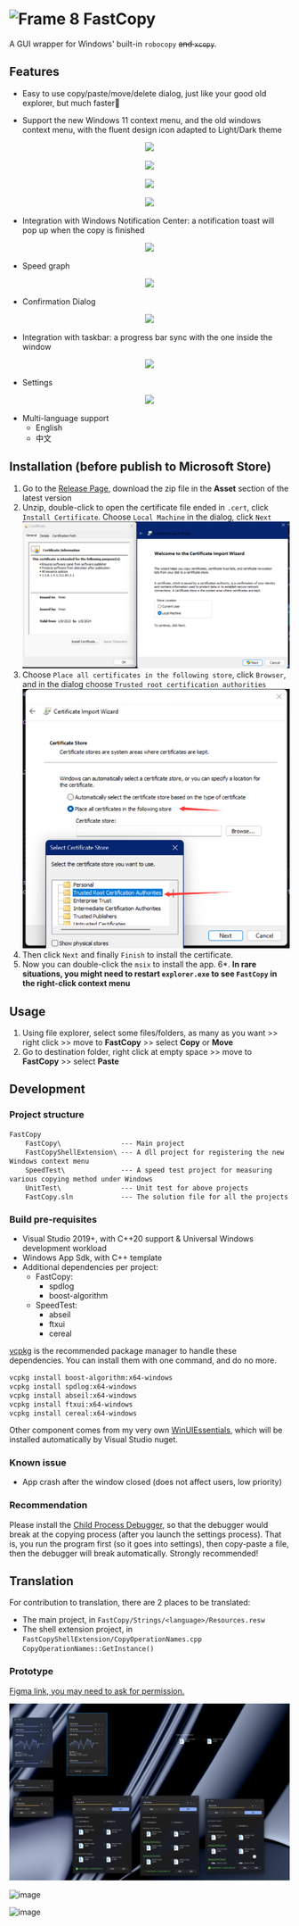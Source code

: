 #  ![Frame 8](https://user-images.githubusercontent.com/6630660/212826788-9eeab669-783c-472b-98ed-ee049984cc19.png) FastCopy

A GUI wrapper for Windows' built-in `robocopy` ~~and `xcopy`~~.

## Features
- Easy to use copy/paste/move/delete dialog, just like your good old explorer, but much faster🚀

- Support the new Windows 11 context menu, and the old windows context menu, with the fluent design icon adapted to Light/Dark theme

<p align="center">
    <image src="Screenshots/NewMenuCopy_Dark.png">
</p>

<p align="center">
    <image src="Screenshots/NewMenuCopy_Light.png">
</p>

<p align="center">
    <image src="Screenshots/NewMenuPaste_Dark.png">
</p>

<p align="center">
    <image src="Screenshots/OldMenuCopy_Dark.png">
</p>


- Integration with Windows Notification Center: a notification toast will pop up when the copy is finished

<p align="center">
    <image src="Screenshots/notification.png">
</p>

- Speed graph

<p align="center">
    <image src="Screenshots/speed-graph.png">
</p>

- Confirmation Dialog
<p align="center">
    <image src="Screenshots/confirmation-dialog.png">
</p>

- Integration with taskbar: a progress bar sync with the one inside the window

<p align="center">
    <image src="Screenshots/taskbar-icon.png">
</p>

- Settings

<p align="center">
    <image src="Screenshots/settings.png">
</p>

- Multi-language support
  + English
  + 中文

## Installation (before publish to Microsoft Store)
1. Go to the [Release Page](https://github.com/HO-COOH/FastCopy/releases), download the zip file in the **Asset** section of the latest version
2. Unzip, double-click to open the certificate file ended in `.cert`, click `Install Certificate`. Choose `Local Machine` in the dialog, click `Next`
  ![](Screenshots/open_cert.png)
3. Choose `Place all certificates in the following store`, click `Browser`, and in the dialog choose `Trusted root certification authorities`
![](Screenshots/install-cert.png)
4. Then click `Next` and finally `Finish` to install the certificate.
5. Now you can double-click the `msix` to install the app.
6*. **In rare situations, you might need to restart `explorer.exe` to see `FastCopy` in the right-click context menu**

## Usage
1. Using file explorer, select some files/folders, as many as you want >> right click >> move to **FastCopy** >> select **Copy** or **Move**
2. Go to destination folder, right click at empty space >> move to **FastCopy** >> select **Paste**



## Development
### Project structure
```
FastCopy
    FastCopy\               --- Main project
    FastCopyShellExtension\ --- A dll project for registering the new Windows context menu
    SpeedTest\              --- A speed test project for measuring various copying method under Windows
    UnitTest\               --- Unit test for above projects
    FastCopy.sln            --- The solution file for all the projects
```
### Build pre-requisites
- Visual Studio 2019+, with C++20 support & Universal Windows development workload
- Windows App Sdk, with C++ template
- Additional dependencies per project:
  + FastCopy:
    - spdlog
    - boost-algorithm
  + SpeedTest:
    - abseil
    - ftxui
    - cereal

[vcpkg](https://vcpkg.io/en/) is the recommended package manager to handle these dependencies. 
You can install them with one command, and do no more.
```
vcpkg install boost-algorithm:x64-windows
vcpkg install spdlog:x64-windows
vcpkg install abseil:x64-windows
vcpkg install ftxui:x64-windows
vcpkg install cereal:x64-windows
``` 

Other component comes from my very own [WinUIEssentials](https://github.com/HO-COOH/WinUIEssentials), which will be installed automatically by Visual Studio nuget.

### Known issue
- App crash after the window closed (does not affect users, low priority)

### Recommendation
Please install the [Child Process Debugger](https://marketplace.visualstudio.com/items?itemName=vsdbgplat.MicrosoftChildProcessDebuggingPowerTool2022), so that the debugger would break at the copying process (after you launch the settings process). 
That is, you run the program first (so it goes into settings), then copy-paste a file, then the debugger will break automatically. 
Strongly recommended! 

## Translation
For contribution to translation, there are 2 places to be translated:
- The main project, in `FastCopy/Strings/<language>/Resources.resw`
- The shell extension project, in `FastCopyShellExtension/CopyOperationNames.cpp CopyOperationNames::GetInstance()`


### Prototype
[Figma link, you may need to ask for permission.](https://www.figma.com/file/e5hUvDWKO8gZiKXruuNSvL/Xcopy?type=design&node-id=217-31199&t=cKY9TdBJXXi7QdFL-0)

![](Screenshots/figma.png)

![image](https://user-images.githubusercontent.com/6630660/212826364-28155c87-c809-4ab8-b203-c8438fa64749.png)

![image](https://user-images.githubusercontent.com/6630660/212826583-75744773-2f10-45a7-8e5d-281ab1f9eee3.png)
